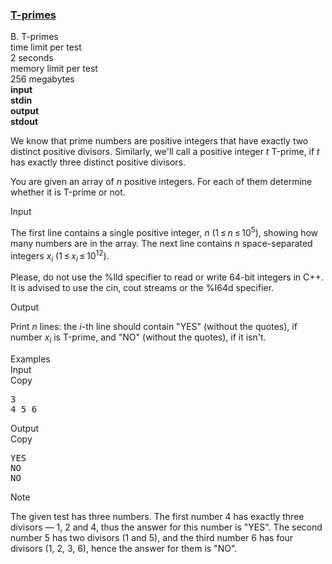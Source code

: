 <h3><a href="https://codeforces.com/contest/230/problem/B" target="_blank" rel="noopener noreferrer">T-primes</a></h3>

<div class="header"><div class="title">B. T-primes</div><div class="time-limit"><div class="property-title">time limit per test</div>2 seconds</div><div class="memory-limit"><div class="property-title">memory limit per test</div>256 megabytes</div><div class="input-file input-standard" style="font-weight: bold"><div class="property-title">input</div>stdin</div><div class="output-file output-standard" style="font-weight: bold"><div class="property-title">output</div>stdout</div></div><div><p>We know that prime numbers are positive integers that have exactly two distinct positive divisors. Similarly, we'll call a positive integer <span class="tex-span"><i>t</i></span> <span class="tex-font-style-underline">Т-prime</span>, if <span class="tex-span"><i>t</i></span> has exactly three distinct positive divisors.</p><p>You are given an array of <span class="tex-span"><i>n</i></span> positive integers. For each of them determine whether it is Т-prime or not.</p></div><div class="input-specification"><div class="section-title">Input</div><p>The first line contains a single positive integer, <span class="tex-span"><i>n</i></span> (<span class="tex-span">1 ≤ <i>n</i> ≤ 10<sup class="upper-index">5</sup></span>), showing how many numbers are in the array. The next line contains <span class="tex-span"><i>n</i></span> space-separated integers <span class="tex-span"><i>x</i><sub class="lower-index"><i>i</i></sub></span> (<span class="tex-span">1 ≤ <i>x</i><sub class="lower-index"><i>i</i></sub> ≤ 10<sup class="upper-index">12</sup></span>).</p><p>Please, do not use the <span class="tex-font-style-tt">%lld</span> specifier to read or write 64-bit integers in С++. It is advised to use the <span class="tex-font-style-tt">cin</span>, <span class="tex-font-style-tt">cout</span> streams or the <span class="tex-font-style-tt">%I64d</span> specifier.</p></div><div class="output-specification"><div class="section-title">Output</div><p>Print <span class="tex-span"><i>n</i></span> lines: the <span class="tex-span"><i>i</i></span>-th line should contain "<span class="tex-font-style-tt">YES</span>" (without the quotes), if number <span class="tex-span"><i>x</i><sub class="lower-index"><i>i</i></sub></span> is Т-prime, and "<span class="tex-font-style-tt">NO</span>" (without the quotes), if it isn't.</p></div><div class="sample-tests"><div class="section-title">Examples</div><div class="sample-test"><div class="input"><div class="title">Input<div title="Copy" data-clipboard-target="#id000645705123292708" id="id009724434303273414" class="input-output-copier">Copy</div></div><pre id="id000645705123292708">3<br>4 5 6<br></pre></div><div class="output"><div class="title">Output<div title="Copy" data-clipboard-target="#id006664709164326622" id="id009117209590212495" class="input-output-copier">Copy</div></div><pre id="id006664709164326622">YES<br>NO<br>NO<br></pre></div></div></div><div class="note"><div class="section-title">Note</div><p>The given test has three numbers. The first number 4 has exactly three divisors — 1, 2 and 4, thus the answer for this number is "<span class="tex-font-style-tt">YES</span>". The second number 5 has two divisors (1 and 5), and the third number 6 has four divisors (1, 2, 3, 6), hence the answer for them is "<span class="tex-font-style-tt">NO</span>".</p></div>